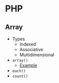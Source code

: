 # PHP
## Array
- Types
    - Indexed
    - Associative 
    - Multidimensional
- `array()`
    - [Example](array-output.php)
- `each()`
- `count()`